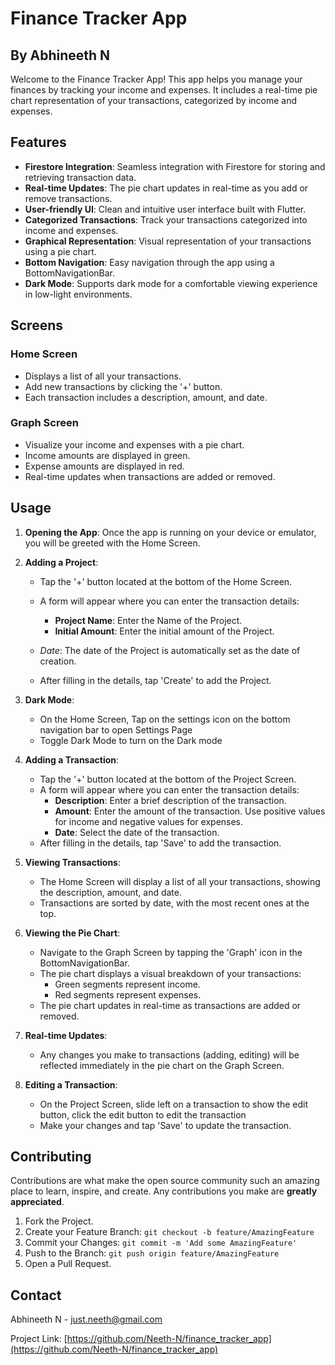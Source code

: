 # Finance Tracker App 
## By Abhineeth N

Welcome to the Finance Tracker App! This app helps you manage your finances by tracking your income and expenses. It includes a real-time pie chart representation of your transactions, categorized by income and expenses.

## Features

- **Firestore Integration**: Seamless integration with Firestore for storing and retrieving transaction data.
- **Real-time Updates**: The pie chart updates in real-time as you add or remove transactions.
- **User-friendly UI**: Clean and intuitive user interface built with Flutter.
- **Categorized Transactions**: Track your transactions categorized into income and expenses.
- **Graphical Representation**: Visual representation of your transactions using a pie chart.
- **Bottom Navigation**: Easy navigation through the app using a BottomNavigationBar.
- **Dark Mode**: Supports dark mode for a comfortable viewing experience in low-light environments.

## Screens

### Home Screen
- Displays a list of all your transactions.
- Add new transactions by clicking the '+' button.
- Each transaction includes a description, amount, and date.

### Graph Screen
- Visualize your income and expenses with a pie chart.
- Income amounts are displayed in green.
- Expense amounts are displayed in red.
- Real-time updates when transactions are added or removed.


## Usage

1. **Opening the App**: Once the app is running on your device or emulator, you will be greeted with the Home Screen.

2. **Adding a Project**:
    - Tap the '+' button located at the bottom of the Home Screen.
    - A form will appear where you can enter the transaction details:
        - **Project Name**: Enter the Name of the Project.
        - **Initial Amount**: Enter the initial amount of the Project.
    
    - *Date*: The date of the Project is automatically set as the date of creation.
    - After filling in the details, tap 'Create' to add the Project.

3. **Dark Mode**:
    - On the Home Screen, Tap on the settings icon on the bottom navigation bar to open Settings Page
    - Toggle Dark Mode to turn on the Dark mode

4. **Adding a Transaction**:
    - Tap the '+' button located at the bottom of the Project Screen.
    - A form will appear where you can enter the transaction details:
        - **Description**: Enter a brief description of the transaction.
        - **Amount**: Enter the amount of the transaction. Use positive values for income and negative values for expenses.
        - **Date**: Select the date of the transaction.
    - After filling in the details, tap 'Save' to add the transaction.

5. **Viewing Transactions**:
    - The Home Screen will display a list of all your transactions, showing the description, amount, and date.
    - Transactions are sorted by date, with the most recent ones at the top.

6. **Viewing the Pie Chart**:
    - Navigate to the Graph Screen by tapping the 'Graph' icon in the BottomNavigationBar.
    - The pie chart displays a visual breakdown of your transactions:
        - Green segments represent income.
        - Red segments represent expenses.
    - The pie chart updates in real-time as transactions are added or removed.

7. **Real-time Updates**:
    - Any changes you make to transactions (adding, editing) will be reflected immediately in the pie chart on the Graph Screen.

8. **Editing a Transaction**:
    - On the Project Screen, slide left on a transaction to show the edit button, click the edit button to edit the transaction
    - Make your changes and tap 'Save' to update the transaction.


## Contributing

Contributions are what make the open source community such an amazing place to learn, inspire, and create. Any contributions you make are **greatly appreciated**.

1. Fork the Project.
2. Create your Feature Branch: `git checkout -b feature/AmazingFeature`
3. Commit your Changes: `git commit -m 'Add some AmazingFeature'`
4. Push to the Branch: `git push origin feature/AmazingFeature`
5. Open a Pull Request.

## Contact

Abhineeth N - just.neeth@gmail.com

Project Link: [https://github.com/Neeth-N/finance_tracker_app](https://github.com/Neeth-N/finance_tracker_app)
